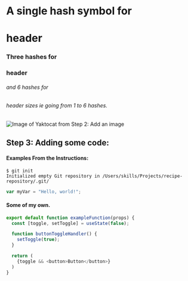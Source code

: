 # A single hash symbol for <h1> header
### Three hashes for <h3> header
###### and 6 hashes for <h6> header sizes ie going from 1 to 6 hashes.

![Image of Yaktocat from Step 2: Add an image](https://octodex.github.com/images/yaktocat.png)

## Step 3: Adding some code:
#### Examples From the Instructions:

```
$ git init
Initialized empty Git repository in /Users/skills/Projects/recipe-repository/.git/
```

``` javascript
var myVar = "Hello, world!";
```

#### Some of my own.

``` React.js
export default function exampleFunction(props) {
  const [toggle, setToggle] = useState(false);

  function buttonToggleHandler() {
    setToggle(true);
  }

  return (
    {toggle && <button>Button</button>}
  )
}
```
